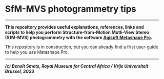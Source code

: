 # SfM-MVS photogrammetry tips
-------------

**This repository provides useful explanations, references, links and scripts to help you perform Structure-from-Motion Mutli-View Stereo (SfM-MVS) photogrammetry with the software [Agisoft Metashape Pro](https://www.agisoft.com/).**  

This repository is in construction, but you can already find a first user-guide to help you use Matashape Pro.

----------
***(c) Benoît Smets, Royal Museum for Central Africa / Vrije Universiteit Brussel, 2023***  
